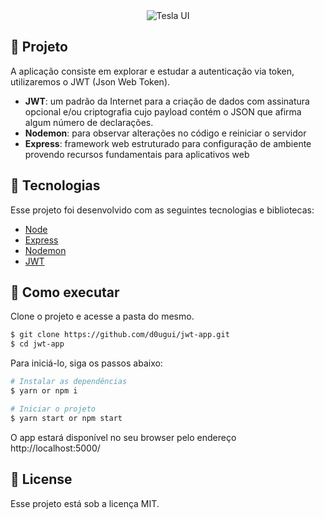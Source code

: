 <div style="text-align: center">
  <img align="center" src="src/assets/tela.gif" alt="Tesla UI">
</div>

## 📖 Projeto

A aplicação consiste em explorar e estudar a autenticação via token, utilizaremos o JWT (Json Web Token).

- **JWT**: um padrão da Internet para a criação de dados com assinatura opcional e/ou criptografia cujo payload contém o JSON que afirma algum número de declarações.
- **Nodemon**: para observar alterações no código e reiniciar o servidor
- **Express**: framework web estruturado para configuração de ambiente provendo recursos fundamentais para aplicativos web

## 🧪 Tecnologias

Esse projeto foi desenvolvido com as seguintes tecnologias e bibliotecas:

- [Node](https://nodejs.org/en/)
- [Express](https://expressjs.com/)
- [Nodemon](https://www.npmjs.com/package/nodemon)
- [JWT](https://www.npmjs.com/package/jsonwebtoken)

## 🚀 Como executar

Clone o projeto e acesse a pasta do mesmo.

```bash
$ git clone https://github.com/d0ugui/jwt-app.git
$ cd jwt-app
```

Para iniciá-lo, siga os passos abaixo:

```bash
# Instalar as dependências
$ yarn or npm i

# Iniciar o projeto
$ yarn start or npm start
```

O app estará disponível no seu browser pelo endereço http://localhost:5000/

## 📝 License

Esse projeto está sob a licença MIT.
